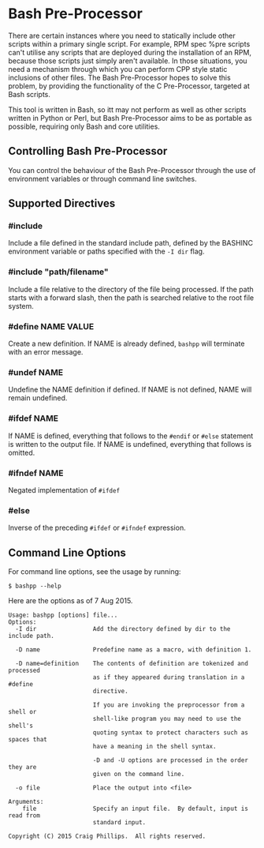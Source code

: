 Bash Pre-Processor
==================

There are certain instances where you need to statically include other scripts
within a primary single script.  For example, RPM spec %pre scripts can't
utilise any scripts that are deployed during the installation of an RPM,
because those scripts just simply aren't available.  In those situations, you
need a mechanism through which you can perform CPP style static inclusions of
other files.  The Bash Pre-Processor hopes to solve this problem, by providing
the functionality of the C Pre-Processor, targeted at Bash scripts.

This tool is written in Bash, so itt may not perform as well as other scripts
written in Python or Perl, but Bash Pre-Processor aims to be as portable as
possible, requiring only Bash and core utilities.

Controlling Bash Pre-Processor
------------------------------
You can control the behaviour of the Bash Pre-Processor through the use of
environment variables or through command line switches.

Supported Directives
--------------------

### #include <filename>
Include a file defined in the standard include path, defined by the BASHINC
environment variable or paths specified with the `-I dir` flag.

### #include "path/filename"
Include a file relative to the directory of the file being processed.  If the
path starts with a forward slash, then the path is searched relative to the
root file system.

### #define NAME VALUE
Create a new definition.  If NAME is already defined, `bashpp` will terminate
with an error message.

### #undef NAME
Undefine the NAME definition if defined.  If NAME is not defined, NAME will
remain undefined.

### #ifdef NAME
If NAME is defined, everything that follows to the `#endif` or `#else` statement
is written to the output file.  If NAME is undefined, everything that follows is
omitted.

### #ifndef NAME
Negated implementation of `#ifdef`

### #else
Inverse of the preceding `#ifdef` or `#ifndef` expression.

Command Line Options
--------------------

For command line options, see the usage by running:

```none
$ bashpp --help
```

Here are the options as of 7 Aug 2015.

```none
Usage: bashpp [options] file...
Options:
  -I dir                Add the directory defined by dir to the include path.

  -D name               Predefine name as a macro, with definition 1.

  -D name=definition    The contents of definition are tokenized and processed
                        as if they appeared during translation in a #define
                        directive.

                        If you are invoking the preprocessor from a shell or
                        shell-like program you may need to use the shell's
                        quoting syntax to protect characters such as spaces that
                        have a meaning in the shell syntax.

                        -D and -U options are processed in the order they are
                        given on the command line.

  -o file               Place the output into <file>

Arguments:
    file                Specify an input file.  By default, input is read from
                        standard input.

Copyright (C) 2015 Craig Phillips.  All rights reserved.
```
